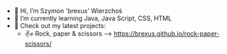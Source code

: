 - 👋 Hi, I’m Szymon 'brexus' Wierzchoś
- 🌱 I’m currently learning Java, Java Script, CSS, HTML
- 👀 Check out my latest projects:
    - ✌️✊ Rock, paper & scissors --> https://brexus.github.io/rock-paper-scissors/
